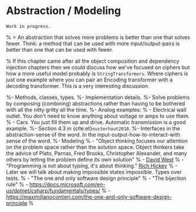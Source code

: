 # Abstraction / Modeling

```{warning}
Work in progress.
```

% > An abstraction that solves more problems is better than one that solves fewer. Think: a method that can be used with more input/output-pairs is better than one that can be used with fewer.

% If this chapter came after all the object composition and dependency injection chapters then we could discuss how we've focused on ciphers but how a more useful model probably is `StringTransformers`. Where ciphers is just one example where you can pair an Encoding transformer with a decoding transformer. This is a very interesting discussion.

%- Methods, classes, types.
%- Implementation details.
%- Solve problems by composing (combining) abstractions rather than having to be bothered with all the nitty gritty all the time.
%- Analog examples:
%  - Electrical wall outlet. You don't need to know anything about voltage or amps to use them.
%  - Cars. You just fill them up and drive. Automatic transmission is a good example.
%- Section 4.3 in {cite:et}`ousterhout2018`.
%- Interfaces in the abstraction-sense of the word. In the input-output-how-to-interact-with sense of the word.
%- Modeling
%  - "Object thinking focuses our attention on the problem space rather than the solution space. Object thinkers take the advice of Plato, Parnas, Fred Brooks, Christopher Alexander, and many others by letting the problem define its own solution"
%  - [David West](https://maximilianocontieri.com/software-engineering-great-quotes)
%  - "Programming is not about typing, it's about thinking." [Rich Hickey](https://maximilianocontieri.com/software-engineering-great-quotes)
%  - Later we will talk about making impossible states impossible. Types over tests.
%    - "The one and only software design principle"
%    - "The bijection rule"
%    - https://docs.microsoft.com/en-us/dotnet/csharp/fundamentals/types/
%    - https://maximilianocontieri.com/the-one-and-only-software-design-principle
%
